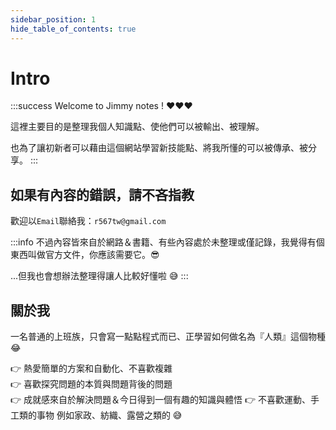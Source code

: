 ```yaml
---
sidebar_position: 1
hide_table_of_contents: true
---
```

# Intro
:::success
Welcome to Jimmy notes ! ❤️❤️❤️

這裡主要目的是整理我個人知識點、使他們可以被輸出、被理解。

也為了讓初新者可以藉由這個網站學習新技能點、將我所懂的可以被傳承、被分享。
:::

## 如果有內容的錯誤，請不吝指教
歡迎以`Email`聯絡我：`r567tw@gmail.com`

:::info
不過內容皆來自於網路＆書籍、有些內容處於未整理或僅記錄，我覺得有個東西叫做官方文件，你應該需要它。😎

...但我也會想辦法整理得讓人比較好懂啦 😅
:::

## 關於我
一名普通的上班族，只會寫一點點程式而已、正學習如何做名為『人類』這個物種😂

👉 熱愛簡單的方案和自動化、不喜歡複雜<br/>
👉 喜歡探究問題的本質與問題背後的問題<br/>
👉 成就感來自於解決問題＆今日得到一個有趣的知識與體悟
👉 不喜歡運動、手工類的事物 例如家政、紡織、露營之類的 😅


<!-- I want to place one image (notice copyright) -->

<!-- Buy me coffee -->


<!-- # change log
- 2023/02/04: 將資料從自己的Hackmd 整合進來，資料上有點亂
- 2023/02/04: 移除 docusaurus 教學文件 
- 2023/06/07: 發現以前有deeper in xxx的相關專案，為統一知識點全部整併進來

-->
